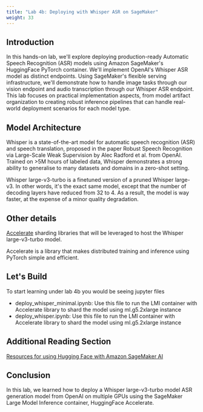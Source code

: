 ```yaml
---
title: "Lab 4b: Deploying with Whisper ASR on SageMaker"
weight: 33
---
```


## Introduction
In this hands-on lab, we'll explore deploying production-ready Automatic Speech Recognition (ASR) models using Amazon SageMaker's HuggingFace PyTorch container. We'll implement  OpenAI's Whisper ASR model as distinct endpoints. Using SageMaker's flexible serving infrastructure, we'll demonstrate how to handle image tasks through our vision endpoint and audio transcription through our Whisper ASR endpoint. This lab focuses on practical implementation aspects, from model artifact organization to creating robust inference pipelines that can handle real-world deployment scenarios for each model type.

## Model Architecture
Whisper is a state-of-the-art model for automatic speech recognition (ASR) and speech translation, proposed in the paper Robust Speech Recognition via Large-Scale Weak Supervision by Alec Radford et al. from OpenAI. Trained on >5M hours of labeled data, Whisper demonstrates a strong ability to generalise to many datasets and domains in a zero-shot setting.

Whisper large-v3-turbo is a finetuned version of a pruned Whisper large-v3. In other words, it's the exact same model, except that the number of decoding layers have reduced from 32 to 4. As a result, the model is way faster, at the expense of a minor quality degradation.

## Other  details
[Accelerate](https://github.com/huggingface/accelerate) sharding libraries that will be leveraged to host the Whisper large-v3-turbo model.

Accelerate is a library that makes distributed training and inference using PyTorch simple and efficient.

## Let's Build
To start learning under lab 4b you would be seeing jupyter files 
- deploy_whisper_minimal.ipynb: Use this file to run the LMI container with Accelerate library to shard the model using ml.g5.2xlarge instance
- deploy_whisper.ipynb: Use this file to run the LMI container with Accelerate library to shard the model using ml.g5.2xlarge instance

## Additional Reading Section
[Resources for using Hugging Face with Amazon SageMaker AI](https://docs.aws.amazon.com/sagemaker/latest/dg/hugging-face.html)
## Conclusion
In this lab, we learned how to deploy a Whisper large-v3-turbo model ASR generation model from OpenAI on multiple GPUs using the SageMaker Large Model Inference container, HuggingFace Accelerate.
